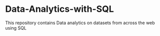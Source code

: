 # Data-Analytics-with-SQL
This repository contains Data analytics on datasets from across the web using SQL
